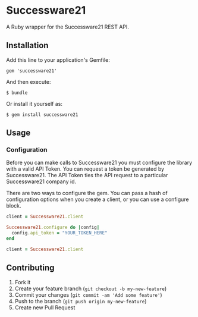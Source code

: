 # Successware21

A Ruby wrapper for the Successware21 REST API.

## Installation

Add this line to your application's Gemfile:

    gem 'successware21'

And then execute:

    $ bundle

Or install it yourself as:

    $ gem install successware21

## Usage

### Configuration

Before you can make calls to Successware21 you must configure the library with a valid API Token. You can request
a token be generated by Successware21. The API Token ties the API request to a particular Successware21 company id.

There are two ways to configure the  gem. You can pass a hash of configuration options when you create
a client, or you can use a configure block.

```ruby
client = Successware21.client
```

```ruby
Successware21.configure do |config|
  config.api_token = "YOUR_TOKEN_HERE"
end

client = Successware21.client
```

## Contributing

1. Fork it
2. Create your feature branch (`git checkout -b my-new-feature`)
3. Commit your changes (`git commit -am 'Add some feature'`)
4. Push to the branch (`git push origin my-new-feature`)
5. Create new Pull Request
